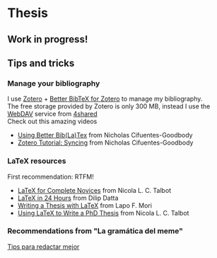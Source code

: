 <!--- Zankoku na Tenshi no -->
# Thesis

## Work in progress!

## Tips and tricks

### Manage your bibliography
I use [Zotero](https://www.zotero.org/) + [Better BibTeX for Zotero](https://github.com/retorquere/zotero-better-bibtex) to manage my bibliography.</br>
The free storage provided by Zotero is only 300 MB, instead I use the [WebDAV](https://es.wikipedia.org/wiki/WebDAV) service from [4shared](https://www.4shared.com/features/access_to_4shared_with_webdav/index.jsp?locale=es)</br>
Check out this amazing videos</br>
- [Using Better Bib(La)Tex](https://www.youtube.com/watch?v=GAVXVkcpbG0) from Nicholas Cifuentes-Goodbody
- [Zotero Tutorial: Syncing](https://www.youtube.com/watch?v=5UV6Ce3evUY) from Nicholas Cifuentes-Goodbody


### LaTeX resources
First recommendation: RTFM!
- [LaTeX for Complete Novices](https://www.dickimaw-books.com/latex/novices/) from  Nicola L. C. Talbot
- [LaTeX in 24 Hours](https://link.springer.com/book/10.1007/978-3-319-47831-9) from Dilip Datta
- [Writing a Thesis with LaTeX](https://tug.org/pracjourn/2008-1/mori/mori.pdf) from Lapo F. Mori
- [Using LaTeX to Write a PhD Thesis](https://www.dickimaw-books.com/latex/thesis/) from  Nicola L. C. Talbot

### Recommendations from "La gramática del meme"
[Tips para redactar mejor](https://www.facebook.com/gramaticadelmeme/posts/1224105938001801)
